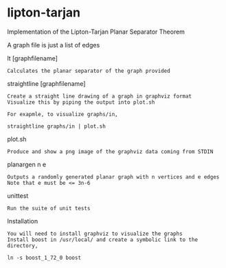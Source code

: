 # lipton-tarjan
Implementation of the Lipton-Tarjan Planar Separator Theorem

A graph file is just a list of edges

lt [graphfilename]

	Calculates the planar separator of the graph provided

straightline [graphfilename]

	Create a straight line drawing of a graph in graphviz format
	Visualize this by piping the output into plot.sh

	For exapmle, to visualize graphs/in,

	straightline graphs/in | plot.sh

plot.sh

	Produce and show a png image of the graphviz data coming from STDIN

planargen n e

	Outputs a randomly generated planar graph with n vertices and e edges
	Note that e must be <= 3n-6

unittest

	Run the suite of unit tests
	
Installation

	You will need to install graphviz to visualize the graphs
	Install boost in /usr/local/ and create a symbolic link to the directory,
	
	ln -s boost_1_72_0 boost
